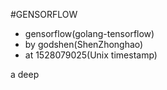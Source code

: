 #GENSORFLOW
- gensorflow(golang-tensorflow)
- by godshen(ShenZhonghao)
- at 1528079025(Unix timestamp)

a deep 